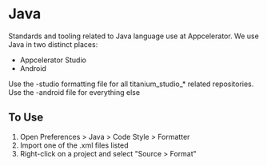 # Java

Standards and tooling related to Java language use at Appcelerator. We use Java in two distinct places:

* Appcelerator Studio
* Android

Use the -studio formatting file for all titanium_studio_* related repositories. Use the -android file for everything else

## To Use

1. Open Preferences > Java > Code Style > Formatter
2. Import one of the .xml files listed
3. Right-click on a project and select "Source > Format"
